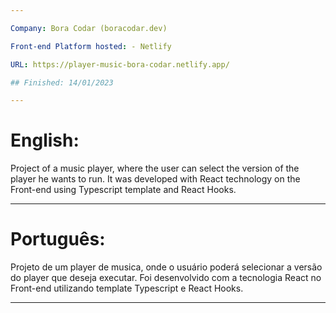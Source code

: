 ```yaml
---

Company: Bora Codar (boracodar.dev)

Front-end Platform hosted: - Netlify

URL: https://player-music-bora-codar.netlify.app/

## Finished: 14/01/2023

---
```


# English:

Project of a music player, where the user can select the version of the player he wants to run. It was developed with React technology on the Front-end using Typescript template and React Hooks.

---

# Português:

Projeto de um player de musica, onde o usuário poderá selecionar a versão do player que deseja executar. Foi desenvolvido com a tecnologia React no Front-end utilizando template Typescript e React Hooks.

---
